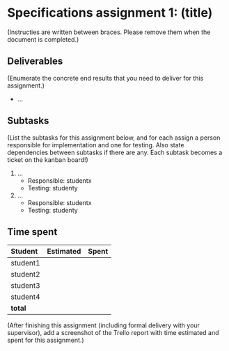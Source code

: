 # Specifications assignment 1: (title)

(Instructies are written between braces. Please remove them when the document is completed.)

## Deliverables

(Enumerate the concrete end results that you need to deliver for this assignment.)

* ...

## Subtasks

(List the subtasks for this assignment below, and for each assign a person responsible for implementation and one for testing. Also state dependencies between subtasks if there are any. Each subtask becomes a ticket on the kanban board!)

1. ...
    - Responsible: studentx
    - Testing: studenty
2. ...
    - Responsible: studentx
    - Testing: studenty

## Time spent

| Student   | Estimated | Spent |
| :-------- | --------: | ----: |
| student1  |           |       |
| student2  |           |       |
| student3  |           |       |
| student4  |           |       |
| **total** |           |       |

(After finishing this assignment (including formal delivery with your supervisor), add a screenshot of the Trello report with time estimated and spent for this assignment.)
